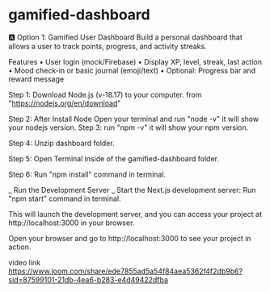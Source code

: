 # gamified-dashboard

🅰️ Option 1: Gamified User Dashboard
Build a personal dashboard that allows a user to track points, progress, and activity
streaks.


Features
• User login (mock/Firebase)
• Display XP, level, streak, last action
• Mood check-in or basic journal (emoji/text)
• Optional: Progress bar and reward message

Step 1: Download Node.js (v-18.17) to your computer. from "https://nodejs.org/en/download"

Step 2: After Install Node Open your terminal and run "node -v" it will show your nodejs version. Step 3: run "npm -v" it will show your npm version.

Step 4: Unzip dashboard folder.

Step 5: Open Terminal inside of the gamified-dashboard folder.

Step 6: Run "npm install" command in terminal.

_ Run the Development Server _ Start the Next.js development server: Run "npm start" command in terminal.

This will launch the development server, and you can access your project at http://localhost:3000 in your browser.

Open your browser and go to http://localhost:3000 to see your project in action.


video link https://www.loom.com/share/ede7855ad5a54f84aea5362f4f2db9b6?sid=87599101-21db-4ea6-b283-e4d49422dfba




